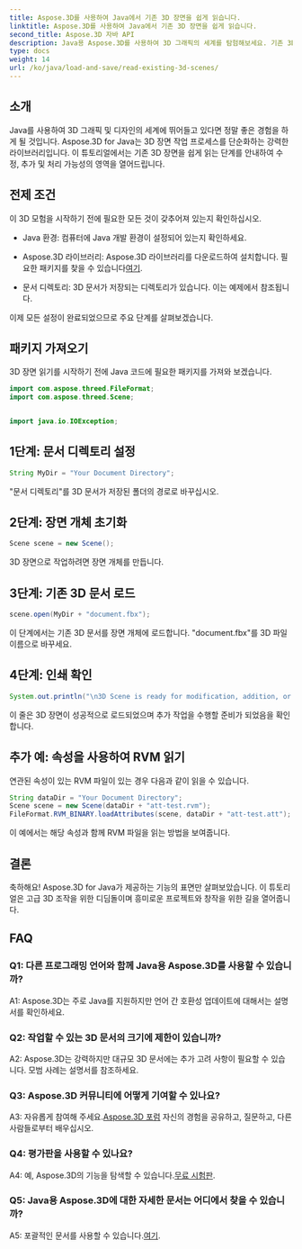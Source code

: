 ```yaml
---
title: Aspose.3D를 사용하여 Java에서 기존 3D 장면을 쉽게 읽습니다.
linktitle: Aspose.3D를 사용하여 Java에서 기존 3D 장면을 쉽게 읽습니다.
second_title: Aspose.3D 자바 API
description: Java용 Aspose.3D를 사용하여 3D 그래픽의 세계를 탐험해보세요. 기존 3D 장면을 쉽게 읽고 조작할 수 있습니다.
type: docs
weight: 14
url: /ko/java/load-and-save/read-existing-3d-scenes/
---
```

## 소개

Java를 사용하여 3D 그래픽 및 디자인의 세계에 뛰어들고 있다면 정말 좋은 경험을 하게 될 것입니다. Aspose.3D for Java는 3D 장면 작업 프로세스를 단순화하는 강력한 라이브러리입니다. 이 튜토리얼에서는 기존 3D 장면을 쉽게 읽는 단계를 안내하여 수정, 추가 및 처리 가능성의 영역을 열어드립니다.

## 전제 조건

이 3D 모험을 시작하기 전에 필요한 모든 것이 갖추어져 있는지 확인하십시오.

- Java 환경: 컴퓨터에 Java 개발 환경이 설정되어 있는지 확인하세요.

-  Aspose.3D 라이브러리: Aspose.3D 라이브러리를 다운로드하여 설치합니다. 필요한 패키지를 찾을 수 있습니다[여기](https://releases.aspose.com/3d/java/).

- 문서 디렉토리: 3D 문서가 저장되는 디렉토리가 있습니다. 이는 예제에서 참조됩니다.

이제 모든 설정이 완료되었으므로 주요 단계를 살펴보겠습니다.

## 패키지 가져오기

3D 장면 읽기를 시작하기 전에 Java 코드에 필요한 패키지를 가져와 보겠습니다.

```java
import com.aspose.threed.FileFormat;
import com.aspose.threed.Scene;


import java.io.IOException;
```

## 1단계: 문서 디렉토리 설정

```java
String MyDir = "Your Document Directory";
```

"문서 디렉토리"를 3D 문서가 저장된 폴더의 경로로 바꾸십시오.

## 2단계: 장면 개체 초기화

```java
Scene scene = new Scene();
```

3D 장면으로 작업하려면 장면 개체를 만듭니다.

## 3단계: 기존 3D 문서 로드

```java
scene.open(MyDir + "document.fbx");
```

이 단계에서는 기존 3D 문서를 장면 개체에 로드합니다. "document.fbx"를 3D 파일 이름으로 바꾸세요.

## 4단계: 인쇄 확인

```java
System.out.println("\n3D Scene is ready for modification, addition, or processing purposes.");
```

이 줄은 3D 장면이 성공적으로 로드되었으며 추가 작업을 수행할 준비가 되었음을 확인합니다.

## 추가 예: 속성을 사용하여 RVM 읽기

연관된 속성이 있는 RVM 파일이 있는 경우 다음과 같이 읽을 수 있습니다.

```java
String dataDir = "Your Document Directory";
Scene scene = new Scene(dataDir + "att-test.rvm");
FileFormat.RVM_BINARY.loadAttributes(scene, dataDir + "att-test.att");
```

이 예에서는 해당 속성과 함께 RVM 파일을 읽는 방법을 보여줍니다.

## 결론

축하해요! Aspose.3D for Java가 제공하는 기능의 표면만 살펴보았습니다. 이 튜토리얼은 고급 3D 조작을 위한 디딤돌이며 흥미로운 프로젝트와 창작을 위한 길을 열어줍니다.

## FAQ

### Q1: 다른 프로그래밍 언어와 함께 Java용 Aspose.3D를 사용할 수 있습니까?

A1: Aspose.3D는 주로 Java를 지원하지만 언어 간 호환성 업데이트에 대해서는 설명서를 확인하세요.

### Q2: 작업할 수 있는 3D 문서의 크기에 제한이 있습니까?

A2: Aspose.3D는 강력하지만 대규모 3D 문서에는 추가 고려 사항이 필요할 수 있습니다. 모범 사례는 설명서를 참조하세요.

### Q3: Aspose.3D 커뮤니티에 어떻게 기여할 수 있나요?

 A3: 자유롭게 참여해 주세요.[Aspose.3D 포럼](https://forum.aspose.com/c/3d/18) 자신의 경험을 공유하고, 질문하고, 다른 사람들로부터 배우십시오.

### Q4: 평가판을 사용할 수 있나요?

 A4: 예, Aspose.3D의 기능을 탐색할 수 있습니다.[무료 시험판](https://releases.aspose.com/).

### Q5: Java용 Aspose.3D에 대한 자세한 문서는 어디에서 찾을 수 있습니까?

A5: 포괄적인 문서를 사용할 수 있습니다.[여기](https://reference.aspose.com/3d/java/).